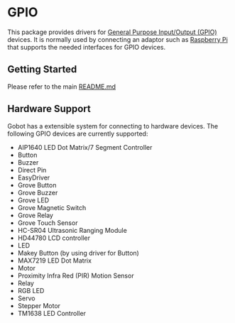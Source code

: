 # GPIO

This package provides drivers for [General Purpose Input/Output (GPIO)](https://en.wikipedia.org/wiki/General_Purpose_Input/Output)
devices. It is normally used by connecting an adaptor such as [Raspberry Pi](https://gobot.io/documentation/platforms/raspi/)
that supports the needed interfaces for GPIO devices.

## Getting Started

Please refer to the main [README.md](https://github.com/hybridgroup/gobot/blob/release/README.md)

## Hardware Support

Gobot has a extensible system for connecting to hardware devices. The following GPIO devices are currently supported:

- AIP1640 LED Dot Matrix/7 Segment Controller
- Button
- Buzzer
- Direct Pin
- EasyDriver
- Grove Button
- Grove Buzzer
- Grove LED
- Grove Magnetic Switch
- Grove Relay
- Grove Touch Sensor
- HC-SR04 Ultrasonic Ranging Module
- HD44780 LCD controller
- LED
- Makey Button (by using driver for Button)
- MAX7219 LED Dot Matrix
- Motor
- Proximity Infra Red (PIR) Motion Sensor
- Relay
- RGB LED
- Servo
- Stepper Motor
- TM1638 LED Controller
